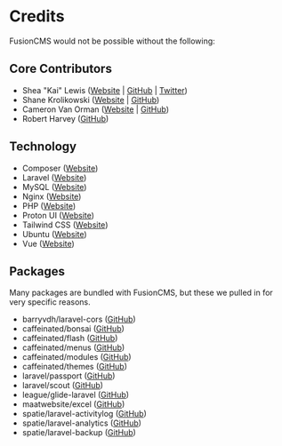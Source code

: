 # Credits
FusionCMS would not be possible without the following:

## Core Contributors
- Shea "Kai" Lewis ([Website](https://kaidesu.com) | [GitHub](https://github.com/kaidesu) | [Twitter](https://twitter.com/kai___desu))
- Shane Krolikowski ([Website](https://shanekrolikowski.com) | [GitHub](https://github.com/skrolikowski))
- Cameron Van Orman ([Website](https://vanorman.co) | [GitHub](https://github.com/cam-vanorman))
- Robert Harvey ([GitHub](https://github.com/thekanbo))

## Technology
- Composer ([Website](https://getcomposer.org))
- Laravel ([Website](https://laravel.com))
- MySQL ([Website](https://www.mysql.com/))
- Nginx ([Website](https://www.nginx.com/))
- PHP ([Website](https://www.php.net/))
- Proton UI ([Website](https://proton-ui.com))
- Tailwind CSS ([Website](https://tailwindcss.com))
- Ubuntu ([Website](https://ubuntu.com))
- Vue ([Website](https://vuejs.org))

## Packages
Many packages are bundled with FusionCMS, but these we pulled in for very specific reasons.

- barryvdh/laravel-cors ([GitHub](https://github.com/barryvdh/laravel-cors))
- caffeinated/bonsai ([GitHub](https://github.com/caffeinated/bonsai))
- caffeinated/flash ([GitHub](https://github.com/caffeinated/flash))
- caffeinated/menus ([GitHub](https://github.com/caffeinated/menus))
- caffeinated/modules ([GitHub](https://github.com/caffeinated/modules))
- caffeinated/themes ([GitHub](https://github.com/caffeinated/themes))
- laravel/passport ([GitHub](https://github.com/laravel/passport))
- laravel/scout ([GitHub](https://github.com/laravel/scout))
- league/glide-laravel ([GitHub](https://github.com/thephpleague/glide-laravel))
- maatwebsite/excel ([GitHub](https://github.com/Maatwebsite/Laravel-Excel))
- spatie/laravel-activitylog ([GitHub](https://github.com/spatie/laravel-activitylog))
- spatie/laravel-analytics ([GitHub](https://github.com/spatie/laravel-analytics))
- spatie/laravel-backup ([GitHub](https://github.com/spatie/laravel-backup))